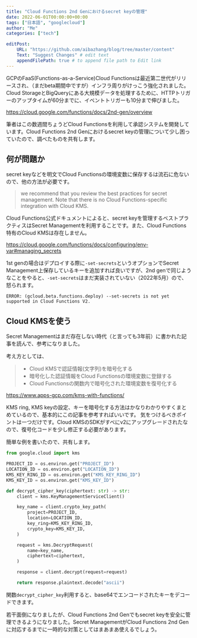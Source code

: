 ```yaml
---
title: "Cloud Functions 2nd Genにおけるsecret keyの管理"
date: 2022-06-01T00:00:00+00:00
tags: ["日本語", "googlecloud"]
author: "Me"
categories: ["tech"]

editPost:
    URL: "https://github.com/aibazhang/blog/tree/master/content"
    Text: "Suggest Changes" # edit text
    appendFilePath: true # to append file path to Edit link
---
```


GCPのFaaS(Functions-as-a-Service)Cloud Functionsは最近第二世代がリリースされ、（まだbeta期間中ですが）インフラ周りがけっこう強化されました。Cloud StorageとBigQueryにある大規模データを処理するために、HTTPトリガーのアップタイムが60分までに、イベントトリガーも10分まで伸びました。

https://cloud.google.com/functions/docs/2nd-gen/overview

筆者はこの数週間ちょうどCloud Functionsを利用して承認システムを開発しています。Cloud Functions 2nd Genにおけるsecret keyの管理について少し困っていたので、調べたものを共有します。

## 何が問題か

secret keyなどを明文でCloud Functionsの環境変数に保存するは流石に危ないので、他の方法が必要です。

> we recommend that you review the best practices for secret management. Note that there is no Cloud Functions-specific integration with Cloud KMS.

Cloud Functions公式ドキュメントによると、secret keyを管理するベストプラクティスはSecret Managementを利用することです。また、Cloud Functions特有のCloud KMSは存在しません。

https://cloud.google.com/functions/docs/configuring/env-var#managing_secrets

1st genの場合はデプロイする際に`-set-secrets`というオプションでSecret Management上保存しているキーを追加すれば良いですが、2nd genで同じようなことをやると、`-set-secrets`はまだ実装されていない（2022年5月）ので、怒られます。

```
ERROR: (gcloud.beta.functions.deploy) --set-secrets is not yet supported in Cloud Functions V2.
```

## Cloud KMSを使う

Secret Managementはまだ存在しない時代（と言っても3年前）に書かれた記事を読んで、参考になりました。

考え方としては、

> - Cloud KMSで認証情報(文字列)を暗号化する
> - 暗号化した認証情報をCloud Functionsの環境変数に登録する
> - Cloud Functionsの関数内で暗号化された環境変数を復号化する

https://www.apps-gcp.com/kms-with-functions/

KMS ring, KMS keyの設定、キーを暗号化する方法はかなりわかりやすくまとめているので、基本的にこの記事を参考すればいいです。
気をつけるべきポイントは一つだけです。Cloud KMSのSDKがすべにv2にアップグレードされたなので、復号化コードを少し修正する必要があります。

簡単な例を書いたので、共有します。

```python
from google.cloud import kms

PROJECT_ID = os.environ.get("PROJECT_ID")
LOCATION_ID = os.environ.get("LOCATION_ID")
KMS_KEY_RING_ID = os.environ.get("KMS_KEY_RING_ID")
KMS_KEY_ID = os.environ.get("KMS_KEY_ID")

def decrypt_cipher_key(ciphertext: str) -> str:
    client = kms.KeyManagementServiceClient()

    key_name = client.crypto_key_path(
        project=PROJECT_ID,
        location=LOCATION_ID,
        key_ring=KMS_KEY_RING_ID,
        crypto_key=KMS_KEY_ID,
    )

    request = kms.DecryptRequest(
        name=key_name,
        ciphertext=ciphertext,
    )

    response = client.decrypt(request=request)

    return response.plaintext.decode("ascii")
```
関数`decrypt_cipher_key`利用すると、base64でエンコードされたキーをデコードできます。


若干面倒になりましたが、Cloud Functions 2nd Genでもsecret keyを安全に管理できるようになりました。Secret ManagementがCloud Functions 2nd Genに対応するまでに一時的な対策としてはまあまあ使えるでしょう。